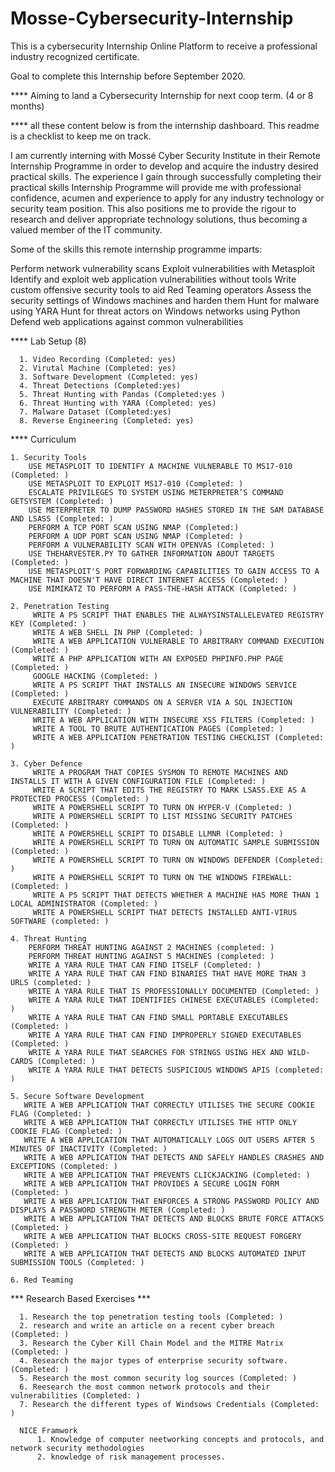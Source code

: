 # Mosse-Cybersecurity-Internship

This is a cybersecurity Internship Online Platform to receive a professional industry recognized certificate.

Goal to complete this Internship before September 2020.

**** Aiming to land a Cybersecurity Internship for next coop term. (4 or 8 months)

**** all these content below is from the internship dashboard. This readme is a checklist to keep me on track. 

I am currently interning with Mossé Cyber Security Institute in their Remote Internship Programme in order to develop and acquire the industry desired practical skills. The experience I gain through successfully completing their practical skills Internship Programme will provide me with professional confidence, acumen and experience to apply for any industry technology or security team position. This also positions me to provide the rigour to research and deliver appropriate technology solutions, thus becoming a valued member of the IT community.

Some of the skills this remote internship programme imparts:

Perform network vulnerability scans
Exploit vulnerabilities with Metasploit
Identify and exploit web application vulnerabilities without tools
Write custom offensive security tools to aid Red Teaming operators
Assess the security settings of Windows machines and harden them
Hunt for malware using YARA
Hunt for threat actors on Windows networks using Python
Defend web applications against common vulnerabilities
            
          
**** Lab Setup (8)

      1. Video Recording (Completed: yes)
      2. Virutal Machine (Completed: yes)
      3. Software Development (Completed: yes)
      4. Threat Detections (Completed:yes)
      5. Threat Hunting with Pandas (Completed:yes )
      6. Threat Hunting with YARA (Completed: yes)
      7. Malware Dataset (Completed:yes)
      8. Reverse Engineering (Completed: yes)
      
      
**** Curriculum 

    1. Security Tools
        USE METASPLOIT TO IDENTIFY A MACHINE VULNERABLE TO MS17-010 (Completed: )
        USE METASPLOIT TO EXPLOIT MS17-010 (Completed: )
        ESCALATE PRIVILEGES TO SYSTEM USING METERPRETER’S COMMAND GETSYSTEM (Completed: )
        USE METERPRETER TO DUMP PASSWORD HASHES STORED IN THE SAM DATABASE AND LSASS (Completed: )
        PERFORM A TCP PORT SCAN USING NMAP (Completed:)
        PERFORM A UDP PORT SCAN USING NMAP (Completed: )
        PERFORM A VULNERABILITY SCAN WITH OPENVAS (Completed: )
        USE THEHARVESTER.PY TO GATHER INFORMATION ABOUT TARGETS (Completed: )
        USE METASPLOIT'S PORT FORWARDING CAPABILITIES TO GAIN ACCESS TO A MACHINE THAT DOESN'T HAVE DIRECT INTERNET ACCESS (Completed: )
        USE MIMIKATZ TO PERFORM A PASS-THE-HASH ATTACK (Completed: )
        
    2. Penetration Testing
         WRITE A PS SCRIPT THAT ENABLES THE ALWAYSINSTALLELEVATED REGISTRY KEY (Completed: )
         WRITE A WEB SHELL IN PHP (Completed: )
         WRITE A WEB APPLICATION VULNERABLE TO ARBITRARY COMMAND EXECUTION (Completed: )
         WRITE A PHP APPLICATION WITH AN EXPOSED PHPINFO.PHP PAGE (Completed: )
         GOOGLE HACKING (Completed: )
         WRITE A PS SCRIPT THAT INSTALLS AN INSECURE WINDOWS SERVICE (Completed: )
         EXECUTE ARBITRARY COMMANDS ON A SERVER VIA A SQL INJECTION VULNERABILITY (Completed: )
         WRITE A WEB APPLICATION WITH INSECURE XSS FILTERS (Completed: )
         WRITE A TOOL TO BRUTE AUTHENTICATION PAGES (Completed: )
         WRITE A WEB APPLICATION PENETRATION TESTING CHECKLIST (Completed: )
        
    3. Cyber Defence
         WRITE A PROGRAM THAT COPIES SYSMON TO REMOTE MACHINES AND INSTALLS IT WITH A GIVEN CONFIGURATION FILE (Completed: )
         WRITE A SCRIPT THAT EDITS THE REGISTRY TO MARK LSASS.EXE AS A PROTECTED PROCESS (Completed: )
         WRITE A POWERSHELL SCRIPT TO TURN ON HYPER-V (Completed: )
         WRITE A POWERSHELL SCRIPT TO LIST MISSING SECURITY PATCHES (Completed: )
         WRITE A POWERSHELL SCRIPT TO DISABLE LLMNR (Completed: )
         WRITE A POWERSHELL SCRIPT TO TURN ON AUTOMATIC SAMPLE SUBMISSION (Completed: )
         WRITE A POWERSHELL SCRIPT TO TURN ON WINDOWS DEFENDER (Completed: )
         WRITE A POWERSHELL SCRIPT TO TURN ON THE WINDOWS FIREWALL: (Completed: )
         WRITE A PS SCRIPT THAT DETECTS WHETHER A MACHINE HAS MORE THAN 1 LOCAL ADMINISTRATOR (Completed: )
         WRITE A POWERSHELL SCRIPT THAT DETECTS INSTALLED ANTI-VIRUS SOFTWARE (completed: )

    4. Threat Hunting
        PERFORM THREAT HUNTING AGAINST 2 MACHINES (completed: )
        PERFORM THREAT HUNTING AGAINST 5 MACHINES (completed: )
        WRITE A YARA RULE THAT CAN FIND ITSELF (Completed: )
        WRITE A YARA RULE THAT CAN FIND BINARIES THAT HAVE MORE THAN 3 URLS (completed: )
        WRITE A YARA RULE THAT IS PROFESSIONALLY DOCUMENTED (Completed: )
        WRITE A YARA RULE THAT IDENTIFIES CHINESE EXECUTABLES (Completed: )
        WRITE A YARA RULE THAT CAN FIND SMALL PORTABLE EXECUTABLES (Completed: )
        WRITE A YARA RULE THAT CAN FIND IMPROPERLY SIGNED EXECUTABLES (Completed: )
        WRITE A YARA RULE THAT SEARCHES FOR STRINGS USING HEX AND WILD-CARDS (Completed: )
        WRITE A YARA RULE THAT DETECTS SUSPICIOUS WINDOWS APIS (completed: )
        
    5. Secure Software Development
       WRITE A WEB APPLICATION THAT CORRECTLY UTILISES THE SECURE COOKIE FLAG (Completed: )
       WRITE A WEB APPLICATION THAT CORRECTLY UTILISES THE HTTP ONLY COOKIE FLAG (Completed: )
       WRITE A WEB APPLICATION THAT AUTOMATICALLY LOGS OUT USERS AFTER 5 MINUTES OF INACTIVITY (Completed: )
       WRITE A WEB APPLICATION THAT DETECTS AND SAFELY HANDLES CRASHES AND EXCEPTIONS (Completed: )
       WRITE A WEB APPLICATION THAT PREVENTS CLICKJACKING (Completed: )
       WRITE A WEB APPLICATION THAT PROVIDES A SECURE LOGIN FORM (Completed: )
       WRITE A WEB APPLICATION THAT ENFORCES A STRONG PASSWORD POLICY AND DISPLAYS A PASSWORD STRENGTH METER (Completed: )
       WRITE A WEB APPLICATION THAT DETECTS AND BLOCKS BRUTE FORCE ATTACKS (Completed: )
       WRITE A WEB APPLICATION THAT BLOCKS CROSS-SITE REQUEST FORGERY (Completed: )
       WRITE A WEB APPLICATION THAT DETECTS AND BLOCKS AUTOMATED INPUT SUBMISSION TOOLS (Completed: )

    6. Red Teaming
    
 *** Research Based Exercises ***
      
      1. Research the top penetration testing tools (Completed: )
      2. research and write an article on a recent cyber breach (Completed: )
      3. Research the Cyber Kill Chain Model and the MITRE Matrix (Completed: )
      4. Research the major types of enterprise security software. (Completed: )
      5. Research the most common security log sources (Completed: )
      6. Reesearch the most common network protocols and their vulnerabilities (Completed: )
      7. Research the different types of Windsows Credentials (Completed: )
      
      NICE Framwork
          1. Knowledge of computer neetworking concepts and protocols, and network security methodologies
          2. knowledge of risk management processes.
      
